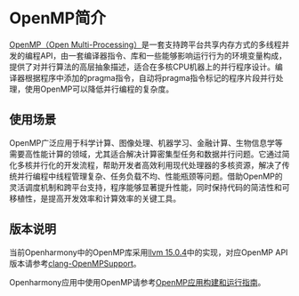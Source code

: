 # OpenMP简介
<!--Kit: NDK Development-->
<!--Subsystem: arkcompiler-->
<!--Owner: @yangming4249-->
<!--Designer: @ychen3--->
<!--TSE: @zsw_zhushiwei-->

[OpenMP（Open Multi-Processing）](https://www.openmp.org/)是一套支持跨平台共享内存方式的多线程并发的编程API，由一套编译器指令、库和一些能够影响运行行为的环境变量构成，提供了对并行算法的高层抽象描述，适合在多核CPU机器上的并行程序设计。编译器根据程序中添加的pragma指令，自动将pragma指令标记的程序片段并行处理，使用OpenMP可以降低并行编程的复杂度。

## 使用场景

OpenMP广泛应用于科学计算、图像处理、机器学习、金融计算、生物信息学等需要高性能计算的领域，尤其适合解决计算密集型任务和数据并行问题。它通过简化多核并行化的开发流程，帮助开发者高效利用现代处理器的多核资源，解决了传统并行编程中线程管理复杂、任务负载不均、性能瓶颈等问题。借助OpenMP的灵活调度机制和跨平台支持，程序能够显著提升性能，同时保持代码的简洁性和可移植性，是提高开发效率和计算效率的关键工具。

## 版本说明

当前Openharmony中的OpenMP库采用[llvm 15.0.4](https://github.com/llvm/llvm-project/releases/tag/llvmorg-15.0.4)中的实现，对应OpenMP API版本请参考[clang-OpenMPSupport](https://clang.llvm.org/docs/OpenMPSupport.html)。

Openharmony应用中使用OpenMP请参考[OpenMP应用构建和运行指南](./openmp-guideline.md)。